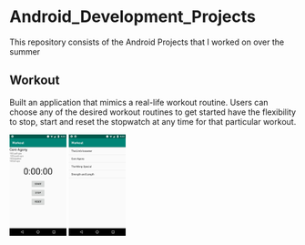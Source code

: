 # Android_Development_Projects
This repository consists of the Android Projects that I worked on over the summer

## Workout 

Built an application that mimics a real-life workout routine. Users can choose any of the desired workout
routines to get started have the flexibility to stop, start and reset the stopwatch at any time for that particular workout.

<img src = "https://github.com/prg007/Android_Development_Projects/blob/master/Android_Project_Screenshots/Screenshot_2019-12-26_043255.jpg " width = 100> 
<img src = "https://github.com/prg007/Android_Development_Projects/blob/master/Android_Project_Screenshots/Screenshot_2019-12-26_043335.jpg"  width = 100> 
  
